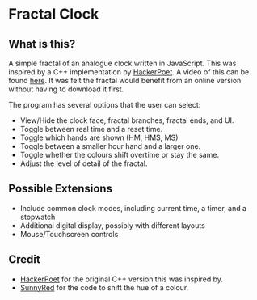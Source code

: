# Fractal Clock

## What is this?

A simple fractal of an analogue clock written in JavaScript. This was inspired by a C++ implementation by [HackerPoet](https://github.com/HackerPoet/FractalClock). A video of this can be found [here](https://www.youtube.com/watch?v=4SH_-YhN15A). It was felt the fractal would benefit from an online version without having to download it first.

The program has several options that the user can select:

- View/Hide the clock face, fractal branches, fractal ends, and UI.
- Toggle between real time and a reset time.
- Toggle which hands are shown (HM, HMS, MS)
- Toggle between a smaller hour hand and a larger one.
- Toggle whether the colours shift overtime or stay the same.
- Adjust the level of detail of the fractal.



## Possible Extensions

- Include common clock modes, including current time, a timer, and a stopwatch
- Additional digital display, possibly with different layouts
- Mouse/Touchscreen controls



## Credit

- [HackerPoet](https://github.com/HackerPoet/FractalClock) for the original C++ version this was inspired by.
- [SunnyRed](https://stackoverflow.com/questions/17433015/change-the-hue-of-a-rgb-color-in-javascript) for the code to shift the hue of a colour.